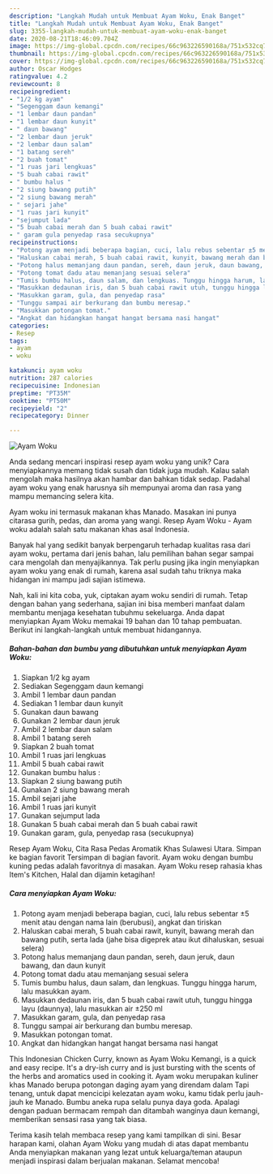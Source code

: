 ```yaml
---
description: "Langkah Mudah untuk Membuat Ayam Woku, Enak Banget"
title: "Langkah Mudah untuk Membuat Ayam Woku, Enak Banget"
slug: 3355-langkah-mudah-untuk-membuat-ayam-woku-enak-banget
date: 2020-08-21T18:46:09.704Z
image: https://img-global.cpcdn.com/recipes/66c963226590168a/751x532cq70/ayam-woku-foto-resep-utama.jpg
thumbnail: https://img-global.cpcdn.com/recipes/66c963226590168a/751x532cq70/ayam-woku-foto-resep-utama.jpg
cover: https://img-global.cpcdn.com/recipes/66c963226590168a/751x532cq70/ayam-woku-foto-resep-utama.jpg
author: Oscar Hodges
ratingvalue: 4.2
reviewcount: 8
recipeingredient:
- "1/2 kg ayam"
- "Segenggam daun kemangi"
- "1 lembar daun pandan"
- "1 lembar daun kunyit"
- " daun bawang"
- "2 lembar daun jeruk"
- "2 lembar daun salam"
- "1 batang sereh"
- "2 buah tomat"
- "1 ruas jari lengkuas"
- "5 buah cabai rawit"
- " bumbu halus "
- "2 siung bawang putih"
- "2 siung bawang merah"
- " sejari jahe"
- "1 ruas jari kunyit"
- "sejumput lada"
- "5 buah cabai merah dan 5 buah cabai rawit"
- " garam gula penyedap rasa secukupnya"
recipeinstructions:
- "Potong ayam menjadi beberapa bagian, cuci, lalu rebus sebentar ±5 menit atau dengan nama lain (berubusi), angkat dan tiriskan"
- "Haluskan cabai merah, 5 buah cabai rawit, kunyit, bawang merah dan bawang putih, serta lada (jahe bisa digeprek atau ikut dihaluskan, sesuai selera)"
- "Potong halus memanjang daun pandan, sereh, daun jeruk, daun bawang, dan daun kunyit"
- "Potong tomat dadu atau memanjang sesuai selera"
- "Tumis bumbu halus, daun salam, dan lengkuas. Tunggu hingga harum, lalu masukkan ayam."
- "Masukkan dedaunan iris, dan 5 buah cabai rawit utuh, tunggu hingga layu (daunnya), lalu masukkan air ±250 ml"
- "Masukkan garam, gula, dan penyedap rasa"
- "Tunggu sampai air berkurang dan bumbu meresap."
- "Masukkan potongan tomat."
- "Angkat dan hidangkan hangat hangat bersama nasi hangat"
categories:
- Resep
tags:
- ayam
- woku

katakunci: ayam woku 
nutrition: 287 calories
recipecuisine: Indonesian
preptime: "PT35M"
cooktime: "PT50M"
recipeyield: "2"
recipecategory: Dinner

---
```



![Ayam Woku](https://img-global.cpcdn.com/recipes/66c963226590168a/751x532cq70/ayam-woku-foto-resep-utama.jpg)

Anda sedang mencari inspirasi resep ayam woku yang unik? Cara menyiapkannya memang tidak susah dan tidak juga mudah. Kalau salah mengolah maka hasilnya akan hambar dan bahkan tidak sedap. Padahal ayam woku yang enak harusnya sih mempunyai aroma dan rasa yang mampu memancing selera kita.

Ayam woku ini termasuk makanan khas Manado. Masakan ini punya citarasa gurih, pedas, dan aroma yang wangi. Resep Ayam Woku - Ayam woku adalah salah satu makanan khas asal Indonesia.

Banyak hal yang sedikit banyak berpengaruh terhadap kualitas rasa dari ayam woku, pertama dari jenis bahan, lalu pemilihan bahan segar sampai cara mengolah dan menyajikannya. Tak perlu pusing jika ingin menyiapkan ayam woku yang enak di rumah, karena asal sudah tahu triknya maka hidangan ini mampu jadi sajian istimewa.


Nah, kali ini kita coba, yuk, ciptakan ayam woku sendiri di rumah. Tetap dengan bahan yang sederhana, sajian ini bisa memberi manfaat dalam membantu menjaga kesehatan tubuhmu sekeluarga. Anda dapat menyiapkan Ayam Woku memakai 19 bahan dan 10 tahap pembuatan. Berikut ini langkah-langkah untuk membuat hidangannya.

<!--inarticleads1-->

##### Bahan-bahan dan bumbu yang dibutuhkan untuk menyiapkan Ayam Woku:

1. Siapkan 1/2 kg ayam
1. Sediakan Segenggam daun kemangi
1. Ambil 1 lembar daun pandan
1. Sediakan 1 lembar daun kunyit
1. Gunakan  daun bawang
1. Gunakan 2 lembar daun jeruk
1. Ambil 2 lembar daun salam
1. Ambil 1 batang sereh
1. Siapkan 2 buah tomat
1. Ambil 1 ruas jari lengkuas
1. Ambil 5 buah cabai rawit
1. Gunakan  bumbu halus :
1. Siapkan 2 siung bawang putih
1. Gunakan 2 siung bawang merah
1. Ambil  sejari jahe
1. Ambil 1 ruas jari kunyit
1. Gunakan sejumput lada
1. Gunakan 5 buah cabai merah dan 5 buah cabai rawit
1. Gunakan  garam, gula, penyedap rasa (secukupnya)


Resep Ayam Woku, Cita Rasa Pedas Aromatik Khas Sulawesi Utara. Simpan ke bagian favorit Tersimpan di bagian favorit. Ayam woku dengan bumbu kuning pedas adalah favoritnya di masakan. Ayam Woku resep rahasia khas Item&#39;s Kitchen, Halal dan dijamin ketagihan! 

<!--inarticleads2-->

##### Cara menyiapkan Ayam Woku:

1. Potong ayam menjadi beberapa bagian, cuci, lalu rebus sebentar ±5 menit atau dengan nama lain (berubusi), angkat dan tiriskan
1. Haluskan cabai merah, 5 buah cabai rawit, kunyit, bawang merah dan bawang putih, serta lada (jahe bisa digeprek atau ikut dihaluskan, sesuai selera)
1. Potong halus memanjang daun pandan, sereh, daun jeruk, daun bawang, dan daun kunyit
1. Potong tomat dadu atau memanjang sesuai selera
1. Tumis bumbu halus, daun salam, dan lengkuas. Tunggu hingga harum, lalu masukkan ayam.
1. Masukkan dedaunan iris, dan 5 buah cabai rawit utuh, tunggu hingga layu (daunnya), lalu masukkan air ±250 ml
1. Masukkan garam, gula, dan penyedap rasa
1. Tunggu sampai air berkurang dan bumbu meresap.
1. Masukkan potongan tomat.
1. Angkat dan hidangkan hangat hangat bersama nasi hangat


This Indonesian Chicken Curry, known as Ayam Woku Kemangi, is a quick and easy recipe. It&#39;s a dry-ish curry and is just bursting with the scents of the herbs and aromatics used in cooking it. Ayam woku merupakan kuliner khas Manado berupa potongan daging ayam yang direndam dalam Tapi tenang, untuk dapat mencicipi kelezatan ayam woku, kamu tidak perlu jauh-jauh ke Manado. Bumbu aneka rupa selalu punya daya goda. Apalagi dengan paduan bermacam rempah dan ditambah wanginya daun kemangi, memberikan sensasi rasa yang tak biasa. 

Terima kasih telah membaca resep yang kami tampilkan di sini. Besar harapan kami, olahan Ayam Woku yang mudah di atas dapat membantu Anda menyiapkan makanan yang lezat untuk keluarga/teman ataupun menjadi inspirasi dalam berjualan makanan. Selamat mencoba!
